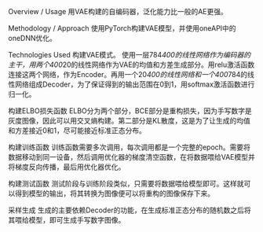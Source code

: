 Overview / Usage
用VAE构建的自编码器，泛化能力比一般的AE更强。

Methodology / Approach
使用PyTorch构建VAE模型，并使用oneAPI中的oneDNN优化。

Technologies Used
构建VAE模式。
使用一层784*400的线性网络作为编码器的主干，用两个400*20的线性网络作为VAE的均值和方差生成部分。用relu激活函数连接这两个网络，作为Encoder。再用一个20*400的线性网络和一个400*784的线性网络组成Decoder，为了保证得到的输出范围在0到1，用softmax激活函数进行归一化。

构建ELBO损失函数
ELBO分为两个部分，BCE部分是重构损失，因为手写数字是灰度图像，因此可以用交叉熵构建。第二部分是KL散度，这是为了让生成的均值和方差接近0和1，尽可能接近标准正态分布。

构建训练函数
训练函数需要多次调用，每次调用都是一个完整的epoch。需要将数据移动到同一设备，然后调用优化器的梯度清空函数，在将数据喂给VAE模型并将梯度反向传播，最后用优化器优化。

构建测试函数
测试阶段与训练阶段类似，只需要将数据喂给模型即可。这样就可以得到模型的输出，将其转换为图像便可以将重构的图像保存下来。

采样生成
生成的主要依赖Decoder的功能，在生成标准正态分布的随机数之后将其喂给模型，即可生成手写数字图像。
